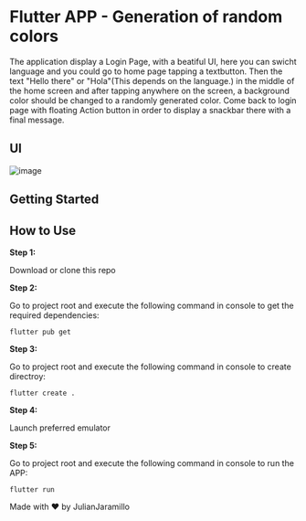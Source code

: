 # Flutter APP - Generation of random colors

The application display a Login Page, with a beatiful UI, here you can swicht language and you could go to home page tapping a textbutton. Then the text "Hello there" or "Hola"(This depends on the language.) in the middle of the home screen and after tapping anywhere on the screen, a background color should be changed to a randomly generated color. Come back to login page with floating Action button in order to display a snackbar there with a final message.


## UI

![image](https://user-images.githubusercontent.com/76113377/235070610-2114a08f-362d-4284-aa88-5f2686ed0981.png)


## Getting Started


## How to Use 

**Step 1:**

Download or clone this repo

**Step 2:**

Go to project root and execute the following command in console to get the required dependencies: 

```
flutter pub get 
```

**Step 3:**

Go to project root and execute the following command in console to create directroy:

```
flutter create .
```

**Step 4:**

Launch preferred emulator

**Step 5:**

Go to project root and execute the following command in console to run the APP:

```
flutter run
```


Made with ❤ by JulianJaramillo
